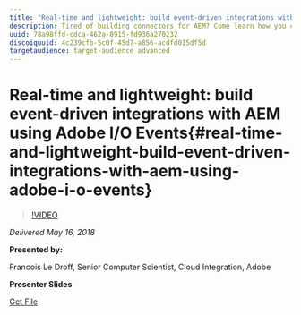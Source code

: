 ```yaml
---
title: "Real-time and lightweight: build event-driven integrations with AEM using Adobe I/O Events"
description: Tired of building connectors for AEM? Come learn how you can expose any internal OSGi events from AEM through Adobe I/O Events to build event-driven workflows across multiple systems with ease. I/O Events allows you to respond to both administrative events and customer behaviors in real-time.
uuid: 78a98ffd-cdca-462a-8915-fd936a270232
discoiquuid: 4c239cfb-5c0f-45d7-a856-acdfd015df5d
targetaudience: target-audience advanced
---
```


# Real-time and lightweight: build event-driven integrations with AEM using Adobe I/O Events{#real-time-and-lightweight-build-event-driven-integrations-with-aem-using-adobe-i-o-events}

>[!VIDEO](https://video.tv.adobe.com/v/22501/?quality=9)

*Delivered May 16, 2018*

**Presented by:**

Francois Le Droff, Senior Computer Scientist, Cloud Integration, Adobe

**Presenter Slides**

[Get File](assets/gem-2018-05-aem-events.pdf)

<!--
[Get back to the Overview](https://helpx.adobe.com/experience-manager/kt/eseminars/gems/aem-index.html)
-->

